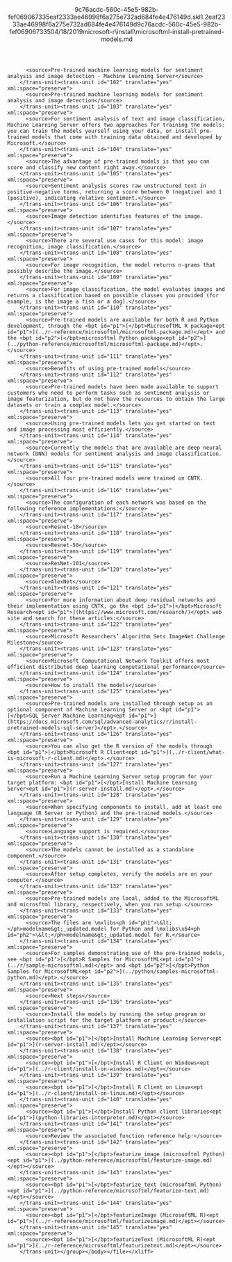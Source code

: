 <?xml version="1.0"?><xliff version="1.2" xmlns="urn:oasis:names:tc:xliff:document:1.2" xmlns:xsi="http://www.w3.org/2001/XMLSchema-instance" xsi:schemaLocation="urn:oasis:names:tc:xliff:document:1.2 xliff-core-1.2-transitional.xsd"><file datatype="xml" original="microsoftml-install-pretrained-models.md" source-language="en-US" target-language="en-US"><header><tool tool-id="mdxliff" tool-name="mdxliff" tool-version="1.0-d1654b2" tool-company="Microsoft" /><xliffext:skl_file_name xmlns:xliffext="urn:microsoft:content:schema:xliffextensions">9c76acdc-560c-45e5-982b-fef069067335eaf2333ae46998f6a275e732ad684fe4e476149d.skl</xliffext:skl_file_name><xliffext:version xmlns:xliffext="urn:microsoft:content:schema:xliffextensions">1.2</xliffext:version><xliffext:ms.openlocfilehash xmlns:xliffext="urn:microsoft:content:schema:xliffextensions">eaf2333ae46998f6a275e732ad684fe4e476149d</xliffext:ms.openlocfilehash><xliffext:ms.sourcegitcommit xmlns:xliffext="urn:microsoft:content:schema:xliffextensions">9c76acdc-560c-45e5-982b-fef069067335</xliffext:ms.sourcegitcommit><xliffext:ms.lasthandoff xmlns:xliffext="urn:microsoft:content:schema:xliffextensions">04/18/2019</xliffext:ms.lasthandoff><xliffext:ms.openlocfilepath xmlns:xliffext="urn:microsoft:content:schema:xliffextensions">microsoft-r\install\microsoftml-install-pretrained-models.md</xliffext:ms.openlocfilepath></header><body><group id="content" extype="content"><trans-unit id="101" translate="yes" xml:space="preserve" restype="x-metadata">
          <source>Pre-trained machine learning models for sentiment analysis and image detection - Machine Learning Server</source>
        </trans-unit><trans-unit id="102" translate="yes" xml:space="preserve">
          <source>Pre-trained machine learning models for sentiment analysis and image detection</source>
        </trans-unit><trans-unit id="103" translate="yes" xml:space="preserve">
          <source>For sentiment analysis of text and image classification, Machine Learning Server offers two approaches for training the models: you can train the models yourself using your data, or install pre-trained models that come with training data obtained and developed by Microsoft.</source>
        </trans-unit><trans-unit id="104" translate="yes" xml:space="preserve">
          <source>The advantage of pre-trained models is that you can score and classify new content right away.</source>
        </trans-unit><trans-unit id="105" translate="yes" xml:space="preserve">
          <source>Sentiment analysis scores raw unstructured text in positive-negative terms, returning a score between 0 (negative) and 1 (positive), indicating relative sentiment.</source>
        </trans-unit><trans-unit id="106" translate="yes" xml:space="preserve">
          <source>Image detection identifies features of the image.</source>
        </trans-unit><trans-unit id="107" translate="yes" xml:space="preserve">
          <source>There are several use cases for this model: image recognition, image classification.</source>
        </trans-unit><trans-unit id="108" translate="yes" xml:space="preserve">
          <source>For image recognition, the model returns n-grams that possibly describe the image.</source>
        </trans-unit><trans-unit id="109" translate="yes" xml:space="preserve">
          <source>For image classification, the model evaluates images and returns a classification based on possible classes you provided (for example, is the image a fish or a dog).</source>
        </trans-unit><trans-unit id="110" translate="yes" xml:space="preserve">
          <source>Pre-trained models are available for both R and Python development, through the <bpt id="p1">[</bpt>MicrosoftML R package<ept id="p1">](../r-reference/microsoftml/microsoftml-package.md)</ept> and the <bpt id="p2">[</bpt>microsoftml Python package<ept id="p2">](../python-reference/microsoftml/microsoftml-package.md)</ept>.</source>
        </trans-unit><trans-unit id="111" translate="yes" xml:space="preserve">
          <source>Benefits of using pre-trained models</source>
        </trans-unit><trans-unit id="112" translate="yes" xml:space="preserve">
          <source>Pre-trained models have been made available to support customers who need to perform tasks such as sentiment analysis or image featurization, but do not have the resources to obtain the large datasets or train a complex model.</source>
        </trans-unit><trans-unit id="113" translate="yes" xml:space="preserve">
          <source>Using pre-trained models lets you get started on text and image processing most efficiently.</source>
        </trans-unit><trans-unit id="114" translate="yes" xml:space="preserve">
          <source>Currently the models that are available are deep neural network (DNN) models for sentiment analysis and image classification.</source>
        </trans-unit><trans-unit id="115" translate="yes" xml:space="preserve">
          <source>All four pre-trained models were trained on CNTK.</source>
        </trans-unit><trans-unit id="116" translate="yes" xml:space="preserve">
          <source>The configuration of each network was based on the following reference implementations:</source>
        </trans-unit><trans-unit id="117" translate="yes" xml:space="preserve">
          <source>Resnet-18</source>
        </trans-unit><trans-unit id="118" translate="yes" xml:space="preserve">
          <source>Resnet-50</source>
        </trans-unit><trans-unit id="119" translate="yes" xml:space="preserve">
          <source>ResNet-101</source>
        </trans-unit><trans-unit id="120" translate="yes" xml:space="preserve">
          <source>AlexNet</source>
        </trans-unit><trans-unit id="121" translate="yes" xml:space="preserve">
          <source>For more information about deep residual networks and their implementation using CNTK, go the <bpt id="p1">[</bpt>Microsoft Research<ept id="p1">](https://www.microsoft.com/research/)</ept> web site and search for these articles:</source>
        </trans-unit><trans-unit id="122" translate="yes" xml:space="preserve">
          <source>Microsoft Researchers’ Algorithm Sets ImageNet Challenge Milestone</source>
        </trans-unit><trans-unit id="123" translate="yes" xml:space="preserve">
          <source>Microsoft Computational Network Toolkit offers most efficient distributed deep learning computational performance</source>
        </trans-unit><trans-unit id="124" translate="yes" xml:space="preserve">
          <source>How to install the models</source>
        </trans-unit><trans-unit id="125" translate="yes" xml:space="preserve">
          <source>Pre-trained models are installed through setup as an optional component of Machine Learning Server or <bpt id="p1">[</bpt>SQL Server Machine Learning<ept id="p1">](https://docs.microsoft.com/sql/advanced-analytics/r/install-pretrained-models-sql-server)</ept>.</source>
        </trans-unit><trans-unit id="126" translate="yes" xml:space="preserve">
          <source>You can also get the R version of the models through <bpt id="p1">[</bpt>Microsoft R Client<ept id="p1">](../r-client/what-is-microsoft-r-client.md)</ept>.</source>
        </trans-unit><trans-unit id="127" translate="yes" xml:space="preserve">
          <source>Run a Machine Learning Server setup program for your target platform: <bpt id="p1">[</bpt>Install Machine Learning Server<ept id="p1">](r-server-install.md)</ept>.</source>
        </trans-unit><trans-unit id="128" translate="yes" xml:space="preserve">
          <source>When specifying components to install, add at least one language (R Server or Python) and the pre-trained models.</source>
        </trans-unit><trans-unit id="129" translate="yes" xml:space="preserve">
          <source>Language support is required.</source>
        </trans-unit><trans-unit id="130" translate="yes" xml:space="preserve">
          <source>The models cannot be installed as a standalone component.</source>
        </trans-unit><trans-unit id="131" translate="yes" xml:space="preserve">
          <source>After setup completes, verify the models are on your computer.</source>
        </trans-unit><trans-unit id="132" translate="yes" xml:space="preserve">
          <source>Pre-trained models are local, added to the MicrosoftML and microsftml library, respectively, when you run setup.</source>
        </trans-unit><trans-unit id="133" translate="yes" xml:space="preserve">
          <source>The files are \mxlibs<ph id="ph1">\&lt;</ph>modelname&gt;_updated.model for Python and \mxlibs\x64<ph id="ph2">\&lt;</ph>modelname&gt;_updated.model for R.</source>
        </trans-unit><trans-unit id="134" translate="yes" xml:space="preserve">
          <source>For samples demonstrating use of the pre-trained models, see <bpt id="p1">[</bpt>R Samples for MicrosoftML<ept id="p1">](../r/sample-microsoftml.md)</ept> and <bpt id="p2">[</bpt>Python Samples for MicrosoftML<ept id="p2">](../python/samples-microsoftml-python.md)</ept>.</source>
        </trans-unit><trans-unit id="135" translate="yes" xml:space="preserve">
          <source>Next steps</source>
        </trans-unit><trans-unit id="136" translate="yes" xml:space="preserve">
          <source>Install the models by running the setup program or installation script for the target platform or product:</source>
        </trans-unit><trans-unit id="137" translate="yes" xml:space="preserve">
          <source><bpt id="p1">[</bpt>Install Machine Learning Server<ept id="p1">](r-server-install.md)</ept></source>
        </trans-unit><trans-unit id="138" translate="yes" xml:space="preserve">
          <source><bpt id="p1">[</bpt>Install R Client on Windows<ept id="p1">](../r-client/install-on-windows.md)</ept></source>
        </trans-unit><trans-unit id="139" translate="yes" xml:space="preserve">
          <source><bpt id="p1">[</bpt>Install R Client on Linux<ept id="p1">](../r-client/install-on-linux.md)</ept></source>
        </trans-unit><trans-unit id="140" translate="yes" xml:space="preserve">
          <source><bpt id="p1">[</bpt>Install Python client libraries<ept id="p1">](python-libraries-interpreter.md)</ept></source>
        </trans-unit><trans-unit id="141" translate="yes" xml:space="preserve">
          <source>Review the associated function reference help:</source>
        </trans-unit><trans-unit id="142" translate="yes" xml:space="preserve">
          <source><bpt id="p1">[</bpt>featurize_image (microsoftml Python)<ept id="p1">](../python-reference/microsoftml/featurize-image.md)</ept></source>
        </trans-unit><trans-unit id="143" translate="yes" xml:space="preserve">
          <source><bpt id="p1">[</bpt>featurize_text (microsoftml Python)<ept id="p1">](../python-reference/microsoftml/featurize-text.md)</ept></source>
        </trans-unit><trans-unit id="144" translate="yes" xml:space="preserve">
          <source><bpt id="p1">[</bpt>featurizeImage (MicrosoftML R)<ept id="p1">](../r-reference/microsoftml/featurizeimage.md)</ept></source>
        </trans-unit><trans-unit id="145" translate="yes" xml:space="preserve">
          <source><bpt id="p1">[</bpt>featurizeText (MicrosoftML R)<ept id="p1">](../r-reference/microsoftml/featurizetext.md)</ept></source>
        </trans-unit></group></body></file></xliff>